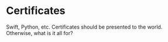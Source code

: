 # Certificates
Swift, Python, etc.
Certificates should be presented to the world. <br> Otherwise, what is it all for? 
